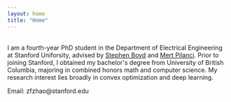 ```yaml
---
layout: home
title: "Home"
---
```

<br>
I am a fourth-year PhD student in the Department of Electrical Engineering at Stanford Uniforsity, advised by <a href="https://web.stanford.edu/~boyd/">Stephen Boyd</a> and <a href="https://stanford.edu/~pilanci/">Mert Pilanci</a>. Prior to joining Stanford, I obtained my bachelor's degree from University of British Columbia, majoring in combined honors math and computer science. My research interest lies broadly in convex optimization and deep learning.
<p></p>
<p>Email:&nbsp;zfzhao@stanford.edu</p>

